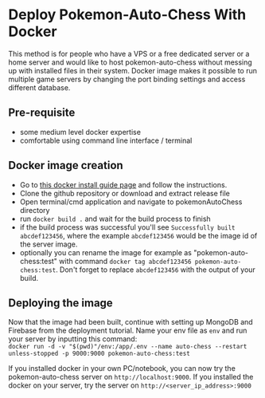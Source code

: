 # Deploy Pokemon-Auto-Chess With Docker

This method is for people who have a VPS or a free dedicated server or a home server and would like to host pokemon-auto-chess without messing up with installed files in their system. Docker image makes it possible to run multiple game servers by changing the port binding settings and access different database.

## Pre-requisite
- some medium level docker expertise
- comfortable using command line interface / terminal

## Docker image creation
- Go to [this docker install guide page](https://docs.docker.com/engine/install/) and follow the instructions.
- Clone the github repository or download and extract release file
- Open terminal/cmd application and navigate to pokemonAutoChess directory
- run `docker build .` and wait for the build process to finish
- if the build process was successful you'll see `Successfully built abcdef123456`, where the example `abcdef123456` would be the image id of the server image.
- optionally you can rename the image for example as "pokemon-auto-chess:test" with command `docker tag abcdef123456 pokemon-auto-chess:test`. Don't forget to replace `abcdef123456` with the output of your build.

## Deploying the image
Now that the image had been built, continue with setting up MongoDB and Firebase from the deployment tutorial. Name your env file as `env` and run your server by inputting this command:  
`docker run -d -v "$(pwd)"/env:/app/.env --name auto-chess --restart unless-stopped -p 9000:9000 pokemon-auto-chess:test`

If you installed docker in your own PC/notebook, you can now try the pokemon-auto-chess server on `http://localhost:9000`. If you installed the docker on your server, try the server on `http://<server_ip_address>:9000`